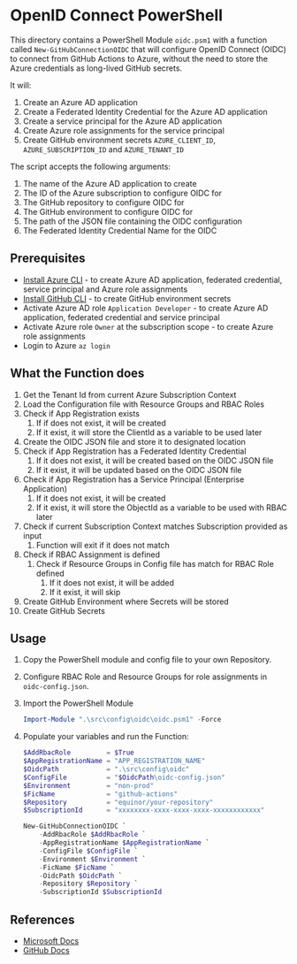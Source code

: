 # OpenID Connect PowerShell

This directory contains a PowerShell Module `oidc.psm1` with a function called `New-GitHubConnectionOIDC` that will configure OpenID Connect (OIDC) to connect from GitHub Actions to Azure, without the need to store the Azure credentials as long-lived GitHub secrets.

It will:

1. Create an Azure AD application
1. Create a Federated Identity Credential for the Azure AD application
1. Create a service principal for the Azure AD application
1. Create Azure role assignments for the service principal
1. Create GitHub environment secrets `AZURE_CLIENT_ID`, `AZURE_SUBSCRIPTION_ID` and `AZURE_TENANT_ID`

The script accepts the following arguments:

1. The name of the Azure AD application to create
1. The ID of the Azure subscription to configure OIDC for
1. The GitHub repository to configure OIDC for
1. The GitHub environment to configure OIDC for
1. The path of the JSON file containing the OIDC configuration
1. The Federated Identity Credential Name for the OIDC

## Prerequisites

- [Install Azure CLI](https://docs.microsoft.com/en-us/cli/azure/install-azure-cli) - to create Azure AD application, federated credential, service principal and Azure role assignments
- [Install GitHub CLI](https://cli.github.com) - to create GitHub environment secrets
- Activate Azure AD role `Application Developer` - to create Azure AD application, federated credential and service principal
- Activate Azure role `Owner` at the subscription scope - to create Azure role assignments
- Login to Azure `az login`

## What the Function does

1. Get the Tenant Id from current Azure Subscription Context
2. Load the Configuration file with Resource Groups and RBAC Roles
3. Check if App Registration exists
   1. If if does not exist, it will be created
   2. If it exist, it will store the ClientId as a variable to be used later
4. Create the OIDC JSON file and store it to designated location
5. Check if App Registration has a Federated Identity Credential
   1. If it does not exist, it will be created based on the OIDC JSON file
   2. If it exist, it will be updated based on the OIDC JSON file
6. Check if App Registration has a Service Principal (Enterprise Application)
   1. If it does not exist, it will be created
   2. If it exist, it will store the ObjectId as a variable to be used with RBAC later
7. Check if current Subscription Context matches Subscription provided as input
   1. Function will exit if it does not match
8. Check if RBAC Assignment is defined
   1. Check if Resource Groups in Config file has match for RBAC Role defined
      1. If it does not exist, it will be added
      2. If it exist, it will skip
9. Create GitHub Environment where Secrets will be stored
10. Create GitHub Secrets

## Usage

1. Copy the PowerShell module and config file to your own Repository.

1. Configure RBAC Role and Resource Groups for role assignments in `oidc-config.json`.

1. Import the PowerShell Module

    ```powershell
    Import-Module ".\src\config\oidc\oidc.psm1" -Force
    ```

1. Populate your variables and run the Function:

    ```powershell
    $AddRbacRole         = $True
    $AppRegistrationName = "APP_REGISTRATION_NAME"
    $OidcPath            = ".\src\config\oidc"
    $ConfigFile          = "$OidcPath\oidc-config.json"
    $Environment         = "non-prod"
    $FicName             = "github-actions"
    $Repository          = "equinor/your-repository"
    $SubscriptionId      = "xxxxxxxx-xxxx-xxxx-xxxx-xxxxxxxxxxxx"

    New-GitHubConnectionOIDC `
        -AddRbacRole $AddRbacRole `
        -AppRegistrationName $AppRegistrationName `
        -ConfigFile $ConfigFile `
        -Environment $Environment `
        -FicName $FicName `
        -OidcPath $OidcPath `
        -Repository $Repository `
        -SubscriptionId $SubscriptionId
    ```

## References

- [Microsoft Docs](https://docs.microsoft.com/en-us/azure/developer/github/connect-from-azure)
- [GitHub Docs](https://docs.github.com/en/actions/deployment/security-hardening-your-deployments/configuring-openid-connect-in-azure)

